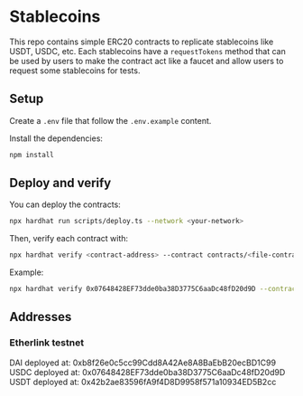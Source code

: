 # Stablecoins

This repo contains simple ERC20 contracts to replicate stablecoins like USDT, USDC, etc. Each stablecoins have a `requestTokens` method that can be used by users to make the contract act like a faucet and allow users to request some stablecoins for tests.

## Setup

Create a `.env` file that follow the `.env.example` content.

Install the dependencies:
```sh
npm install
```

## Deploy and verify

You can deploy the contracts:
```sh
npx hardhat run scripts/deploy.ts --network <your-network>
```

Then, verify each contract with:
```sh
npx hardhat verify <contract-address> --contract contracts/<file-contract-name>:<stablecoin-name> --network <your-network> <your-wallet-address>
```

Example:
```sh
npx hardhat verify 0x07648428EF73dde0ba38D3775C6aaDc48fD20d9D --contract contracts/USDC.sol:USDC --network etherlink 0x0863A707DBfdCeC01Ee55A92AA77c38d9f3645E5
```

## Addresses

### Etherlink testnet

DAI deployed at: 0xb8f26e0c5cc99Cdd8A42Ae8A8BaEbB20ecBD1C99
USDC deployed at: 0x07648428EF73dde0ba38D3775C6aaDc48fD20d9D
USDT deployed at: 0x42b2ae83596fA9f4D8D9958f571a10934ED5B2cc